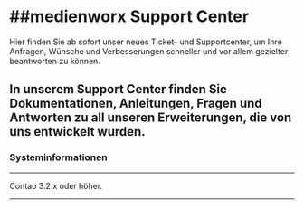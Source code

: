 ##medienworx Support Center
===============================

Hier finden Sie ab sofort unser neues Ticket- und Supportcenter, um Ihre Anfragen, Wünsche und Verbesserungen schneller und vor allem gezielter beantworten zu können.

In unserem Support Center finden Sie Dokumentationen, Anleitungen, Fragen und Antworten zu all unseren Erweiterungen, die von uns entwickelt wurden.
-----------------------------

### Systeminformationen
-----------------------------

Contao 3.2.x oder höher.

-----------------------------
